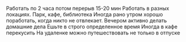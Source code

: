 Работать по 2 часа потом перерыв 15-20 мин
Работать в разных локациях. Парк, кафе, библиотека
Иногда рано утром хорошо поработать, когда никто не отвлекает.
Вечером активно делать домашние дела
Ешьте в строго определенное время
Иногда в кафе перекусить
На удаленке можно путешествовать не только в отпуске